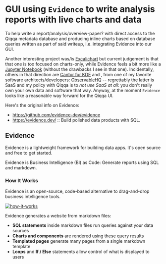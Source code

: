 # GUI using `Evidence` to write analysis reports with live charts and data

To help write a report/analysis/overview-paper? with direct access to the Qiqqa metadata database and producing inline charts based on database queries written as part of said writeup, i.e. integrating Evidence into our GUI.

Another interesting project was/is [Excalichart](https://github.com/excalichart/excalichart) but current judgement is that that one is too focused on charts-only, while Evidence feels a bit more like a [Jupyter Notebook](https://jupyter.org/) (without the drawbacks I see in that one). Incidentally, others in that direction are [Cantor for KDE](https://cantor.kde.org/)  and , from one of my favorite software architects/developers: [ObservableHQ](https://observablehq.com/) -- regrettably the latter is SaaS and my policy with Qiqqa is to *not use SaaS at all*: you don't really own your own data and software that way.
Anyway, at the moment `Evidence` looks like a reasonable way forward for the Qiqqa UI.


Here's the original info on Evidence:

- https://github.com/evidence-dev/evidence
- https://evidence.dev/ :: Build polished data products with SQL.


## Evidence

Evidence is a lightweight framework for building data apps. It's open source and free to get started.

Evidence is Business Intelligence (BI) as Code: Generate reports using SQL and markdown.

### How It Works

Evidence is an open-source, code-based alternative to drag-and-drop business intelligence tools.

[![how-it-works](https://github.com/evidence-dev/evidence/raw/main/sites/docs/static/img/how-it-works.png)](https://github.com/evidence-dev/evidence/blob/main/sites/docs/static/img/how-it-works.png)

Evidence generates a website from markdown files:

- **SQL statements** inside markdown files run queries against your data sources
- **Charts and components** are rendered using these query results
- **Templated pages** generate many pages from a single markdown template
- **Loops** and **If / Else** statements allow control of what is displayed to users

